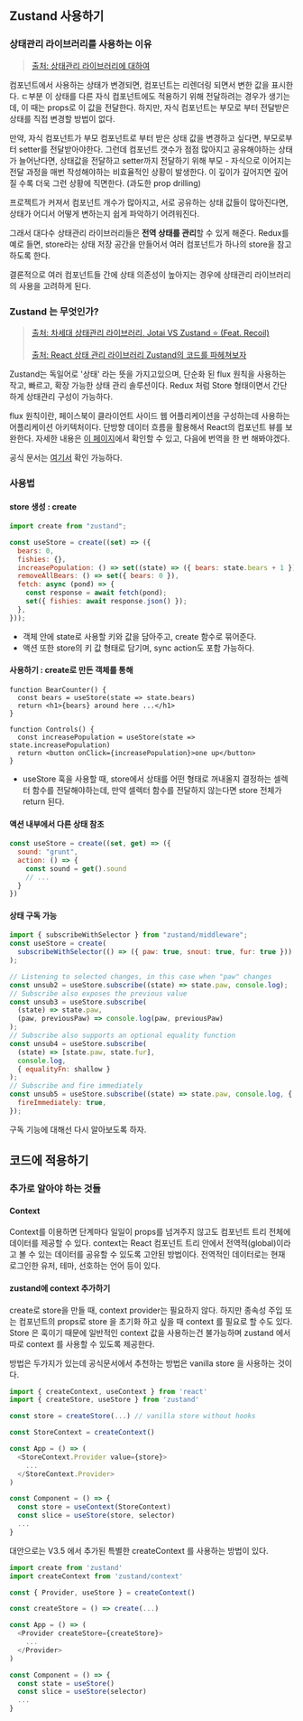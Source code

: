 ## Zustand 사용하기

### 상태관리 라이브러리를 사용하는 이유

> [출처: 상태관리 라이브러리에 대하여](https://chanhuiseok.github.io/posts/react-15/)

컴포넌트에서 사용하는 상태가 변경되면, 컴포넌트는 리렌더링 되면서 변한 값을 표시한다. ㄷ부분 이 상태를 다른 자식 컴포넌트에도 적용하기 위해 전달하려는 경우가 생기는데, 이 때는 props로 이 값을 전달한다. 하지만, 자식 컴포넌트는 부모로 부터 전달받은 상태를 직접 변경할 방법이 없다.

만약, 자식 컴포넌트가 부모 컴포넌트로 부터 받은 상태 값을 변경하고 싶다면, 부모로부터 setter를 전달받아야한다. 그런데 컴포넌트 갯수가 점점 많아지고 공유해야하는 상태가 늘어난다면, 상태값을 전달하고 setter까지 전달하기 위해 부모 - 자식으로 이어지는 전달 과정을 매번 작성해야하는 비효율적인 상황이 발생한다. 이 깊이가 깊어지면 깊어질 수록 더욱 그런 상황에 직면한다. (과도한 prop drilling)

프로젝트가 커져서 컴포넌트 개수가 많아지고, 서로 공유하는 상태 값들이 많아진다면, 상태가 어디서 어떻게 변하는지 쉽게 파악하기 어려워진다.

그래서 대다수 상태관리 라이브러리들은 **전역 상태를 관리**할 수 있게 해준다. Redux를 예로 들면, store라는 상태 저장 공간을 만들어서 여러 컴포넌트가 하나의 store을 참고하도록 한다.

결론적으로 여러 컴포넌트들 간에 상태 의존성이 높아지는 경우에 상태관리 라이브러리의 사용을 고려하게 된다.

### Zustand 는 무엇인가?

> [출처: 차세대 상태관리 라이브러리, Jotai VS Zustand ⭐ (Feat. Recoil)](https://programming119.tistory.com/263)
>
> [출처: React 상태 관리 라이브러리 Zustand의 코드를 파헤쳐보자](https://ui.toast.com/weekly-pick/ko_20210812)

Zustand는 독일어로 '상태' 라는 뜻을 가지고있으며, 단순화 된 flux 원칙을 사용하는 작고, 빠르고, 확장 가능한 상태 관리 솔루션이다. Redux 처럼 Store 형태이면서 간단하게 상태관리 구성이 가능하다.

flux 원칙이란, 페이스북이 클라이언트 사이드 웹 어플리케이션을 구성하는데 사용하는 어플리케이션 아키텍처이다. 단방향 데이터 흐름을 활용해서 React의 컴포넌트 뷰를 보완한다. 자세한 내용은 [이 페이지](https://facebook.github.io/flux/docs/in-depth-overview/)에서 확인할 수 있고, 다음에 번역을 한 번 해봐야겠다.

공식 문서는 [여기서](https://github.com/pmndrs/zustand/blob/main/readme.md) 확인 가능하다.

### 사용법

#### store 생성 : create

```js
import create from "zustand";

const useStore = create((set) => ({
  bears: 0,
  fishies: {},
  increasePopulation: () => set((state) => ({ bears: state.bears + 1 })),
  removeAllBears: () => set({ bears: 0 }),
  fetch: async (pond) => {
    const response = await fetch(pond);
    set({ fishies: await response.json() });
  },
}));
```

- 객체 안에 state로 사용할 키와 값을 담아주고, create 함수로 묶어준다.
- 액션 또한 store의 키 값 형태로 담기며, sync action도 포함 가능하다.

#### 사용하기 : create로 만든 객체를 통해

```Js
function BearCounter() {
  const bears = useStore(state => state.bears)
  return <h1>{bears} around here ...</h1>
}

function Controls() {
  const increasePopulation = useStore(state => state.increasePopulation)
  return <button onClick={increasePopulation}>one up</button>
}
```

- useStore 훅을 사용할 때, store에서 상태를 어떤 형태로 꺼내올지 결정하는 셀렉터 함수를 전달해야하는데, 만약 셀렉터 함수를 전달하지 않는다면 store 전체가 return 된다.

#### 액션 내부에서 다른 상태 참조

```js
const useStore = create((set, get) => ({
  sound: "grunt",
  action: () => {
    const sound = get().sound
    // ...
  }
})
```

#### 상태 구독 가능

```js
import { subscribeWithSelector } from "zustand/middleware";
const useStore = create(
  subscribeWithSelector(() => ({ paw: true, snout: true, fur: true }))
);

// Listening to selected changes, in this case when "paw" changes
const unsub2 = useStore.subscribe((state) => state.paw, console.log);
// Subscribe also exposes the previous value
const unsub3 = useStore.subscribe(
  (state) => state.paw,
  (paw, previousPaw) => console.log(paw, previousPaw)
);
// Subscribe also supports an optional equality function
const unsub4 = useStore.subscribe(
  (state) => [state.paw, state.fur],
  console.log,
  { equalityFn: shallow }
);
// Subscribe and fire immediately
const unsub5 = useStore.subscribe((state) => state.paw, console.log, {
  fireImmediately: true,
});
```

구독 기능에 대해선 다시 알아보도록 하자.

## 코드에 적용하기

### 추가로 알아야 하는 것들

#### Context

Context를 이용하면 단계마다 일일이 props를 넘겨주지 않고도 컴포넌트 트리 전체에 데이터를 제공할 수 있다. context는 React 컴포넌트 트리 안에서 전역적(global)이라고 볼 수 있는 데이터를 공유할 수 있도록 고안된 방법이다. 전역적인 데이터로는 현재 로그인한 유저, 테마, 선호하는 언어 등이 있다.

#### zustand에 context 추가하기

create로 store을 만들 때, context provider는 필요하지 않다. 하지만 종속성 주입 또는 컴포넌트의 props로 store 을 초기화 하고 싶을 때 context 를 필요로 할 수도 있다. Store 은 훅이기 때문에 일반적인 context 값을 사용하는건 불가능하며 zustand 에서 따로 context 를 사용할 수 있도록 제공한다.

방법은 두가지가 있는데 공식문서에서 추천하는 방법은 vanilla store 을 사용하는 것이다.

```js
import { createContext, useContext } from 'react'
import { createStore, useStore } from 'zustand'

const store = createStore(...) // vanilla store without hooks

const StoreContext = createContext()

const App = () => (
  <StoreContext.Provider value={store}>
    ...
  </StoreContext.Provider>
)

const Component = () => {
  const store = useContext(StoreContext)
  const slice = useStore(store, selector)
  ...
}
```

대안으로는 V3.5 에서 추가된 특별한 createContext 를 사용하는 방법이 있다.

```js
import create from 'zustand'
import createContext from 'zustand/context'

const { Provider, useStore } = createContext()

const createStore = () => create(...)

const App = () => (
  <Provider createStore={createStore}>
    ...
  </Provider>
)

const Component = () => {
  const state = useStore()
  const slice = useStore(selector)
  ...
}
```

